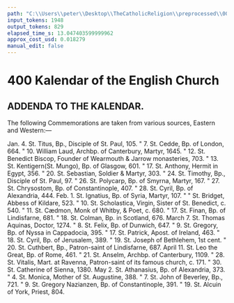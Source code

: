 ```yaml
---
path: "C:\\Users\\peter\\Desktop\\TheCatholicReligion\\preprocessed\\00423.jpg"
input_tokens: 1948
output_tokens: 829
elapsed_time_s: 13.047403599999962
approx_cost_usd: 0.018279
manual_edit: false
---
```

# 400 Kalendar of the English Church

## ADDENDA TO THE KALENDAR.

The following Commemorations are taken from various
sources, Eastern and Western:—

Jan.    4.  St. Titus, Bp., Disciple of St. Paul, 105.
"      7.  St. Cedde, Bp. of London, 664.
"     10.  William Laud, Archbp. of Canterbury, Martyr,
               1645.
"     12.  St. Benedict Biscop, Founder of Wearmouth
               & Jarrow monasteries, 703.
"     13.  St. Kentigern(St. Mungo), Bp. of Glasgow, 601.
"     17.  St. Anthony, Hermit in Egypt, 356.
"     20.  St. Sebastian, Soldier & Martyr, 303.
"     24.  St. Timothy, Bp., Disciple of St. Paul, 97.
"     26.  St. Polycarp, Bp. of Smyrna, Martyr, 167.
"     27.  St. Chrysostom, Bp. of Constantinople, 407.
"     28.  St. Cyril, Bp. of Alexandria, 444.
Feb.    1.  St. Ignatius, Bp. of Syria, Martyr, 107.
"      "   St. Bridget, Abbess of Kildare, 523.
"     10.  St. Scholastica, Virgin, Sister of St. Benedict,
               c. 540.
"     11.  St. Cædmon, Monk of Whitby, & Poet, c. 680.
"     17.  St. Finan, Bp. of Lindisfarne, 681.
"     18.  St. Colman, Bp. in Scotland, 676.
March  7.  St. Thomas Aquinas, Doctor, 1274.
"      8.  St. Felix, Bp. of Dunwich, 647.
"      9.  St. Gregory, Bp. of Nyssa in Cappadocia, 395.
"     17.  St. Patrick, Apost. of Ireland, 463.
"     18.  St. Cyril, Bp. of Jerusalem, 389.
"     19.  St. Joseph of Bethlehem, 1st cent.
"     20.  St. Cuthbert, Bp., Patron-saint of Lindisfarne,
               687.
April 11.  St. Leo the Great, Bp. of Rome, 461.
"     21.  St. Anselm, Archbp. of Canterbury, 1109.
"     28.  St. Vitalis, Mart. at Ravenna, Patron-saint of
               its famous church, c. 171.
"     30.  St. Catherine of Sienna, 1380.
May    2.  St. Athanasius, Bp. of Alexandria, 373.
"      4.  St. Monica, Mother of St. Augustine, 388.
"      7.  St. John of Beverley, Bp., 721.
"      9.  St. Gregory Nazianzen, Bp. of Constantinople,
               391.
"     19.  St. Alcuin of York, Priest, 804.